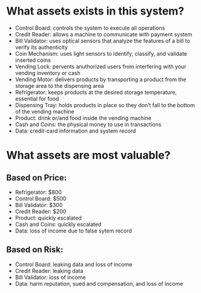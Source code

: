 # What assets exists in this system?
- Control Board: controls the system to execute all operations
- Credit Reader: allows a machine to communicate with payment system
- Bill Validator: uses optical sensors that analyze the features of a bill to verify its authenticity
- Coin Mechanism: uses light sensors to identify, classify, and validate inserted coins
- Vending Lock: pervents anuthorized users from interfering with your vending inventory or cash
- Vending Motor: delivers products by transporting a product from the storage area to the dispensing area
- Refrigerator: keeps products at the desired storage temperature, essential for food
- Dispensing Tray: holds products in place so they don’t fall to the bottom of the vending machine
- Product: drink or/and food inside the vending machine
- Cash and Coins: the physical money to use in transactions
- Data: credit-card information and system record

# What assets are most valuable?
## Based on Price:
- Refrigerator: $800
- Control Board: $500
- Bill Validator: $300
- Credit Reader: $200
- Product: quickly escalated
- Cash and Coins: quickly escalated
- Data: loss of income due to false sytem record
## Based on Risk:
- Control Board: leaking data and loss of income
- Credit Reader: leaking data
- Bill Validator: loss of income
- Data: harm reputation, sued and compensation, and loss of income
